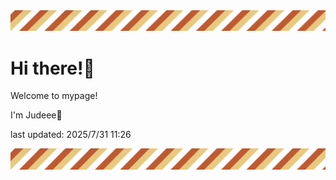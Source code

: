 <!-- Header image -->
<img src="./pokemon/pokemon_35.png" width="1000">

# Hi there!👋

Welcome to mypage!

I'm Judeee🐷

last updated: 2025/7/31 11:26

<!-- Footer image -->
<img src="./pokemon/pokemon_35.png" width="1000">
